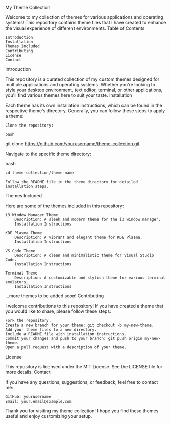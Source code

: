 My Theme Collection

Welcome to my collection of themes for various applications and operating systems! This repository contains theme files that I have created to enhance the visual experience of different environments.
Table of Contents

    Introduction
    Installation
    Themes Included
    Contributing
    License
    Contact

Introduction

This repository is a curated collection of my custom themes designed for multiple applications and operating systems. Whether you're looking to style your desktop environment, text editor, terminal, or other applications, you'll find various themes here to suit your taste.
Installation

Each theme has its own installation instructions, which can be found in the respective theme's directory. Generally, you can follow these steps to apply a theme:

    Clone the repository:

    bash

git clone https://github.com/yourusername/theme-collection.git

Navigate to the specific theme directory:

bash

    cd theme-collection/theme-name

    Follow the README file in the theme directory for detailed installation steps.

Themes Included

Here are some of the themes included in this repository:

    i3 Window Manager Theme
        Description: A sleek and modern theme for the i3 window manager.
        Installation Instructions

    KDE Plasma Theme
        Description: A vibrant and elegant theme for KDE Plasma.
        Installation Instructions

    VS Code Theme
        Description: A clean and minimalistic theme for Visual Studio Code.
        Installation Instructions

    Terminal Theme
        Description: A customizable and stylish theme for various terminal emulators.
        Installation Instructions

...more themes to be added soon!
Contributing

I welcome contributions to this repository! If you have created a theme that you would like to share, please follow these steps:

    Fork the repository.
    Create a new branch for your theme: git checkout -b my-new-theme.
    Add your theme files to a new directory.
    Include a README file with installation instructions.
    Commit your changes and push to your branch: git push origin my-new-theme.
    Open a pull request with a description of your theme.

License

This repository is licensed under the MIT License. See the LICENSE file for more details.
Contact

If you have any questions, suggestions, or feedback, feel free to contact me:

    GitHub: yourusername
    Email: your.email@example.com

Thank you for visiting my theme collection! I hope you find these themes useful and enjoy customizing your setup.
